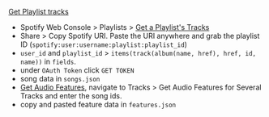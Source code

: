 [Get Playlist tracks](https://developer.spotify.com/console/get-playlist-tracks/)
- Spotify Web Console > Playlists > [Get a Playlist's Tracks](https://developer.spotify.com/console/get-playlist-tracks/)
- Share > Copy Spotify URI. Paste the URI anywhere and grab the playlist ID (`spotify:user:username:playlist:playlist_id`)
- `user_id` and `playlist_id` > `items(track(album(name, href), href, id, name))` in `fields`.
- under `OAuth Token` click `GET TOKEN` 
- song data in  `songs.json`
- [Get Audio Features](https://beta.developer.spotify.com/console/get-audio-features-several-tracks/), navigate to Tracks > Get Audio Features for Several Tracks and enter the song ids.
- copy and pasted feature data in `features.json`
